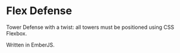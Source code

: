 # Flex Defense

Tower Defense with a twist: all towers must be positioned using CSS Flexbox.

Written in EmberJS.
